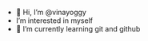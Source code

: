- 👋 Hi, I’m @vinayoggy
-  I’m interested in myself
- 🌱 I’m currently learning git and github
<!---
vinayoggy/vinayoggy is a ✨ special ✨ repository because its `README.md` (this file) appears on your GitHub profile.
You can click the Preview link to take a look at your changes.
--->
